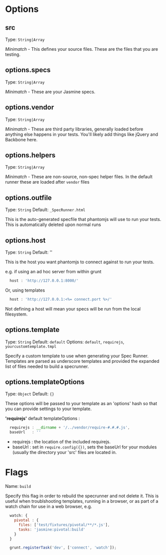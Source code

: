 # Options

## src
Type: `String|Array`

*Minimatch* - This defines your source files. These are the files that you are testing.

## options.specs
Type: `String|Array`

*Minimatch* - These are your Jasmine specs.

## options.vendor
Type: `String|Array`

*Minimatch* - These are third party libraries, generally loaded before anything else happens in your tests. You'll likely add things
like jQuery and Backbone here.

## options.helpers
Type: `String|Array`

*Minimatch* - These are non-source, non-spec helper files. In the default runner these are loaded after `vendor` files

## options.outfile
Type: `String`
Default: `_SpecRunner.html`

This is the auto-generated specfile that phantomjs will use to run your tests. This is automatically deleted upon normal
runs

## options.host
Type: `String`
Default: ''

This is the host you want phantomjs to connect against to run your tests.

e.g. if using an ad hoc server from within grunt

```js
  host : 'http://127.0.0.1:8000/'
```

Or, using templates

```js
  host : 'http://127.0.0.1:<%= connect.port %>/'
```

Not defining a host will mean your specs will be run from the local filesystem.

## options.template
Type: `String`
Default: `default`
Options: `default`, `requirejs`, `yourcustomtemplate.tmpl`

Specify a custom template to use when generating your Spec Runner. Templates are parsed as underscore templates and provided
the expanded list of files needed to build a specrunner.

## options.templateOptions
Type: `Object`
Default: `{}`

These options will be passed to your template as an 'options' hash so that you can provide settings to your template.

**'requirejs'** default templateOptions :

```js
  requirejs : __dirname + '/../vendor/require-#.#.#.js',
  baseUrl   : ''
```

- requirejs : the location of the included requirejs.
- baseUrl : set in `require.config({})`, sets the baseUrl for your modules (usually the directory your 'src' files are located in.

# Flags

Name: `build`

Specify this flag in order to rebuild the specrunner and not delete it. This is useful when troublshooting templates,
running in a browser, or as part of a watch chain for use in a web browser, e.g.

```js
  watch: {
    pivotal : {
      files: ['test/fixtures/pivotal/**/*.js'],
      tasks: 'jasmine:pivotal:build'
    }
  }
```

```js
  grunt.registerTask('dev', ['connect', 'watch']);
```
